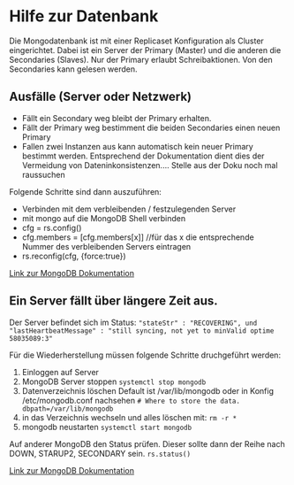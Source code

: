 # Hilfe zur Datenbank

Die Mongodatenbank ist mit einer Replicaset Konfiguration als Cluster eingerichtet. Dabei ist ein Server der Primary (Master) und die anderen die Secondaries (Slaves).
Nur der Primary erlaubt Schreibaktionen. Von den Secondaries kann gelesen werden.


## Ausfälle (Server oder Netzwerk)
- Fällt ein Secondary weg bleibt der Primary erhalten.
- Fällt der Primary weg bestimment die beiden Secondaries einen neuen Primary
- Fallen zwei Instanzen aus kann automatisch kein neuer Primary bestimmt werden. Entsprechend der Dokumentation dient dies der Vermeidung von Dateninkonsistenzen....
Stelle aus der Doku noch mal raussuchen

Folgende Schritte sind dann auszuführen:
- Verbinden mit dem verbleibenden / festzulegenden Server
- mit mongo auf die MongoDB Shell verbinden
- cfg = rs.config()
- cfg.members = [cfg.members[x]] //für das x die entsprechende Nummer des verbleibenden Servers eintragen
- rs.reconfig(cfg, {force:true})

[Link zur MongoDB Dokumentation](https://docs.mongodb.com/manual/tutorial/reconfigure-replica-set-with-unavailable-members/)

## Ein Server fällt über längere Zeit aus.
Der Server befindet sich im Status:
`"stateStr" : "RECOVERING", und 
"lastHeartbeatMessage" : "still syncing, not yet to minValid optime 58035089:3"`

Für die Wiederherstellung müssen folgende Schritte druchgeführt werden:

1. Einloggen auf Server 
2. MongoDB Server stoppen
`systemctl stop mongodb`
3. Datenverzeichnis löschen Default ist /var/lib/mongodb oder in Konfig /etc/mongodb.conf nachsehen 
`# Where to store the data. 
dbpath=/var/lib/mongodb` 
4. in das Verzeichnis wechseln und alles löschen mit: 
`rm -r * `
5. mongodb neustarten
`systemctl start mongodb`


Auf anderer MongoDB den Status prüfen. Dieser sollte dann der Reihe nach DOWN, STARUP2, SECONDARY sein. 
`rs.status()`

[Link zur MongoDB Dokumentation](https://docs.mongodb.com/manual/tutorial/resync-replica-set-member/)
